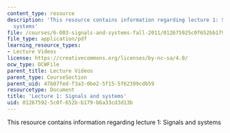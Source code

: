 ```yaml
---
content_type: resource
description: 'This resource contains information regarding lecture 1: Signals and
  systems'
file: /courses/6-003-signals-and-systems-fall-2011/012675925c0f652bb179b6a33cd3d13b_MIT6_003F11_lec01.pdf
file_type: application/pdf
learning_resource_types:
- Lecture Videos
license: https://creativecommons.org/licenses/by-nc-sa/4.0/
ocw_type: OCWFile
parent_title: Lecture Videos
parent_type: CourseSection
parent_uid: 47b07fed-f3a3-0be2-5f15-5f62399cdb59
resourcetype: Document
title: 'Lecture 1: Signals and systems'
uid: 01267592-5c0f-652b-b179-b6a33cd3d13b
---
```

This resource contains information regarding lecture 1: Signals and systems